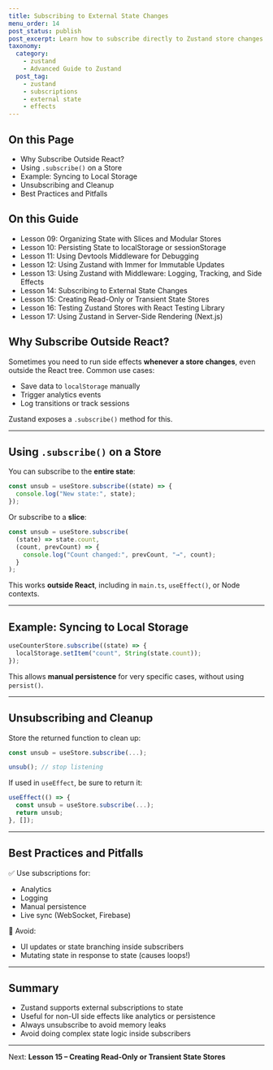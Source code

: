 ```yaml
---
title: Subscribing to External State Changes
menu_order: 14
post_status: publish
post_excerpt: Learn how to subscribe directly to Zustand store changes outside of React components for side effects or external sync.
taxonomy:
  category:
    - zustand
    - Advanced Guide to Zustand
  post_tag:
    - zustand
    - subscriptions
    - external state
    - effects
---
```


<div class="toc" markdown="1">

<div class="otp" markdown="1">

## On this Page

- Why Subscribe Outside React?
- Using `.subscribe()` on a Store
- Example: Syncing to Local Storage
- Unsubscribing and Cleanup
- Best Practices and Pitfalls

</div>

<div class="otg" markdown="1">

## On this Guide

- Lesson 09: Organizing State with Slices and Modular Stores
- Lesson 10: Persisting State to localStorage or sessionStorage
- Lesson 11: Using Devtools Middleware for Debugging
- Lesson 12: Using Zustand with Immer for Immutable Updates
- Lesson 13: Using Zustand with Middleware: Logging, Tracking, and Side Effects
- Lesson 14: Subscribing to External State Changes
- Lesson 15: Creating Read-Only or Transient State Stores
- Lesson 16: Testing Zustand Stores with React Testing Library
- Lesson 17: Using Zustand in Server-Side Rendering (Next.js)

</div>

</div>

<div class="guru-main" markdown="1">

## Why Subscribe Outside React?

Sometimes you need to run side effects **whenever a store changes**, even outside the React tree. Common use cases:

- Save data to `localStorage` manually
- Trigger analytics events
- Log transitions or track sessions

Zustand exposes a `.subscribe()` method for this.

---

## Using `.subscribe()` on a Store

You can subscribe to the **entire state**:

```ts
const unsub = useStore.subscribe((state) => {
  console.log("New state:", state);
});
```

Or subscribe to a **slice**:

```ts
const unsub = useStore.subscribe(
  (state) => state.count,
  (count, prevCount) => {
    console.log("Count changed:", prevCount, "→", count);
  }
);
```

This works **outside React**, including in `main.ts`, `useEffect()`, or Node contexts.

---

## Example: Syncing to Local Storage

```ts
useCounterStore.subscribe((state) => {
  localStorage.setItem("count", String(state.count));
});
```

This allows **manual persistence** for very specific cases, without using `persist()`.

---

## Unsubscribing and Cleanup

Store the returned function to clean up:

```ts
const unsub = useStore.subscribe(...);

unsub(); // stop listening
```

If used in `useEffect`, be sure to return it:

```ts
useEffect(() => {
  const unsub = useStore.subscribe(...);
  return unsub;
}, []);
```

---

## Best Practices and Pitfalls

✅ Use subscriptions for:

- Analytics
- Logging
- Manual persistence
- Live sync (WebSocket, Firebase)

🚫 Avoid:

- UI updates or state branching inside subscribers
- Mutating state in response to state (causes loops!)

---

## Summary

- Zustand supports external subscriptions to state
- Useful for non-UI side effects like analytics or persistence
- Always unsubscribe to avoid memory leaks
- Avoid doing complex state logic inside subscribers

---

Next: **Lesson 15 – Creating Read-Only or Transient State Stores**

</div>
